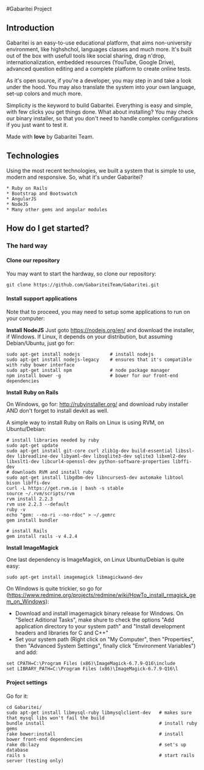 #Gabaritei Project


## Introduction

Gabaritei is an easy-to-use educational platform, that aims non-university environment, like highshchol, languages classes and much more. It's built out of the box with usefull tools like social sharing, drag n'drop, internationalization, embedded resources (YouTube, Google Drive), advanced question editing and a complete platform to create online tests.

As it's open source, if you're a developer, you may step in and take a look under the hood. You may also translate the system into your own language, set-up colors and much more.

Simplicity is the keyword to build Gabaritei. Everything is easy and simple, with few clicks you get things done. What about installing? You may check our binary installer, so that you don't need to handle complex configurations if you just want to test it.

Made with **love** by Gabaritei Team.

## Technologies

Using the most recent technologies, we built a system that is simple to use, modern and responsive. So, what it's under Gabaritei?

    * Ruby on Rails
    * Bootstrap and Bootswatch
    * AngularJS
    * NodeJS
    * Many other gems and angular modules
    
## How do I get started?

### The hard way

#### Clone our repository

You may want to start the hardway, so clone our repository:

```
git clone https://github.com/GabariteiTeam/Gabaritei.git
```

#### Install support applications

Note that to proceed, you may need to setup some applications to run on your computer:

**Install NodeJS** 
Just goto https://nodejs.org/en/ and download the installer, if Windows.
If Linux, it depends on your distribution, but assuming Debian/Ubuntu, just go for:
```
sudo apt-get install nodejs           # install nodejs
sudo apt-get install nodejs-legacy    # ensures that it's compatible with ruby bower interface
sudo apt-get install npm              # node package manager
npm install bower -g                  # bower for our front-end dependencies
```

**Install Ruby on Rails**

On Windows, go for: http://rubyinstaller.org/ and download ruby installer AND don't forget to install devkit as well.

A simple way to install Ruby on Rails on Linux is using RVM, on Ubuntu/Debian:

```
# install libraries needed by ruby
sudo apt-get update
sudo apt-get install git-core curl zlib1g-dev build-essential libssl-dev libreadline-dev libyaml-dev libsqlite3-dev sqlite3 libxml2-dev libxslt1-dev libcurl4-openssl-dev python-software-properties libffi-dev
# downloads RVM and install ruby
sudo apt-get install libgdbm-dev libncurses5-dev automake libtool bison libffi-dev
curl -L https://get.rvm.io | bash -s stable
source ~/.rvm/scripts/rvm
rvm install 2.2.3
rvm use 2.2.3 --default
ruby -v
echo "gem: --no-ri --no-rdoc" > ~/.gemrc
gem install bundler

# install Rails 
gem install rails -v 4.2.4
```

**Install ImageMagick**

One last dependency is ImageMagick, on Linux Ubuntu/Debian is quite easy:

```
sudo apt-get install imagemagick libmagickwand-dev
```

On Windows is quite trickier, so go for (https://www.redmine.org/projects/redmine/wiki/HowTo_install_rmagick_gem_on_Windows):

* Download and install imagemagick binary release for Windows. On "Select Aditional Tasks", make shure to check the options "Add application directory to your system path" and "Install development headers and libraries for C and C++"
* Set your system path (Right click on "My Computer", then "Properties", then "Advanced System Settings", finally click "Environment Variables") and add:
```
set CPATH=C:\Program Files (x86)\ImageMagick-6.7.9-Q16\include
set LIBRARY_PATH=C:\Program Files (x86)\ImageMagick-6.7.9-Q16\l
```

#### Project settings

Go for it:

```
cd Gabaritei/
sudo apt-get install libmysql-ruby libmysqlclient-dev   # makes sure that mysql libs won't fail the build
bundle install                                          # install ruby gems
rake bower:install                                      # install bower front-end dependencies
rake db:lazy                                            # set's up database
rails s                                                 # start rails server (testing only)
```

